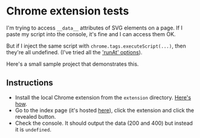 # Chrome extension tests

I'm trying to access `__data__` attributes of SVG elements on a page. 
If I paste my script into the console, it's fine and I can access them OK.

But if I inject the same script with `chrome.tags.executeScript(...)`, then they're all undefined. 
(I've tried all the ['runAt' options](https://developer.chrome.com/extensions/tabs#method-executeScript)).

Here's a small sample project that demonstrates this.

## Instructions

* Install the local Chrome extension from the <code>extension</code> directory. [Here's how](https://developer.chrome.com/extensions/getstarted#unpacked).
* Go to the index page (it's hosted [here](https://poshaughnessy.github.io/chrome-extension-tests/index.html)), click the extension and click the revealed button.
* Check the console. It should output the data (200 and 400) but instead it is `undefined`.
